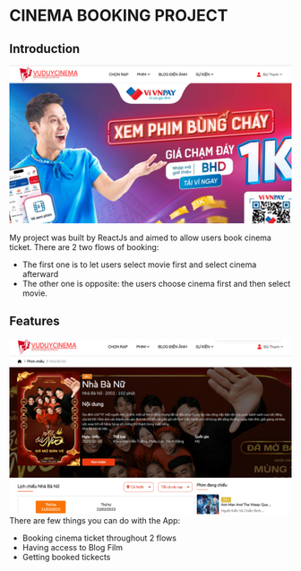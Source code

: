 # CINEMA BOOKING PROJECT

## Introduction

<img src="./Img/HomePage.png">

My project was built by ReactJs and aimed to allow users book cinema ticket. There are 2 two flows of booking:

- The first one is to let users select movie first and select cinema afterward
- The other one is opposite: the users choose cinema first and then select movie.

## Features

<img src="./Img/FilmInfo.png" >
There are few things you can do with the App:

- Booking cinema ticket throughout 2 flows
- Having access to Blog Film
- Getting booked tickects
